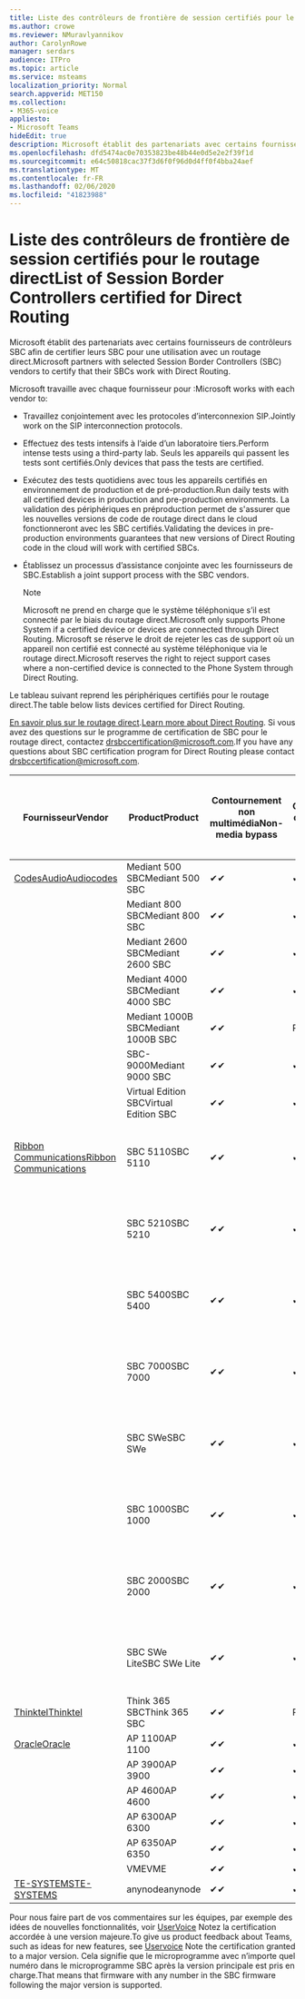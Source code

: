 ```yaml
---
title: Liste des contrôleurs de frontière de session certifiés pour le routage direct
ms.author: crowe
ms.reviewer: NMuravlyannikov
author: CarolynRowe
manager: serdars
audience: ITPro
ms.topic: article
ms.service: msteams
localization_priority: Normal
search.appverid: MET150
ms.collection:
- M365-voice
appliesto:
- Microsoft Teams
hideEdit: true
description: Microsoft établit des partenariats avec certains fournisseurs de contrôleurs SBC afin de certifier que leurs produits fonctionnent avec un routage direct.
ms.openlocfilehash: dfd5474ac0e70353823be48b44e0d5e2e2f39f1d
ms.sourcegitcommit: e64c50818cac37f3d6f0f96d0d4ff0f4bba24aef
ms.translationtype: MT
ms.contentlocale: fr-FR
ms.lasthandoff: 02/06/2020
ms.locfileid: "41823988"
---
```

# <a name="list-of-session-border-controllers-certified-for-direct-routing"></a><span data-ttu-id="52a30-103">Liste des contrôleurs de frontière de session certifiés pour le routage direct</span><span class="sxs-lookup"><span data-stu-id="52a30-103">List of Session Border Controllers certified for Direct Routing</span></span>

<span data-ttu-id="52a30-104">Microsoft établit des partenariats avec certains fournisseurs de contrôleurs SBC afin de certifier leurs SBC pour une utilisation avec un routage direct.</span><span class="sxs-lookup"><span data-stu-id="52a30-104">Microsoft partners with selected Session Border Controllers (SBC) vendors to certify that their SBCs work with Direct Routing.</span></span> 

<span data-ttu-id="52a30-105">Microsoft travaille avec chaque fournisseur pour :</span><span class="sxs-lookup"><span data-stu-id="52a30-105">Microsoft works with each vendor to:</span></span> 

- <span data-ttu-id="52a30-106">Travaillez conjointement avec les protocoles d’interconnexion SIP.</span><span class="sxs-lookup"><span data-stu-id="52a30-106">Jointly work on the SIP interconnection protocols.</span></span>
- <span data-ttu-id="52a30-107">Effectuez des tests intensifs à l’aide d’un laboratoire tiers.</span><span class="sxs-lookup"><span data-stu-id="52a30-107">Perform intense tests using a third-party lab.</span></span> <span data-ttu-id="52a30-108">Seuls les appareils qui passent les tests sont certifiés.</span><span class="sxs-lookup"><span data-stu-id="52a30-108">Only devices that pass the tests are certified.</span></span> 
- <span data-ttu-id="52a30-109">Exécutez des tests quotidiens avec tous les appareils certifiés en environnement de production et de pré-production.</span><span class="sxs-lookup"><span data-stu-id="52a30-109">Run daily tests with all certified devices in production and pre-production environments.</span></span> <span data-ttu-id="52a30-110">La validation des périphériques en préproduction permet de s'assurer que les nouvelles versions de code de routage direct dans le cloud fonctionneront avec les SBC certifiés.</span><span class="sxs-lookup"><span data-stu-id="52a30-110">Validating the devices in pre-production environments guarantees that new versions of Direct Routing code in the cloud will work with certified SBCs.</span></span> 
- <span data-ttu-id="52a30-111">Établissez un processus d’assistance conjointe avec les fournisseurs de SBC.</span><span class="sxs-lookup"><span data-stu-id="52a30-111">Establish a joint support process with the SBC vendors.</span></span>


  > [!NOTE]
  > <span data-ttu-id="52a30-112">Microsoft ne prend en charge que le système téléphonique s’il est connecté par le biais du routage direct.</span><span class="sxs-lookup"><span data-stu-id="52a30-112">Microsoft only supports Phone System if a certified device or devices are connected through Direct Routing.</span></span> <span data-ttu-id="52a30-113">Microsoft se réserve le droit de rejeter les cas de support où un appareil non certifié est connecté au système téléphonique via le routage direct.</span><span class="sxs-lookup"><span data-stu-id="52a30-113">Microsoft reserves the right to reject support cases where a non-certified device is connected to the Phone System through Direct Routing.</span></span> 

<span data-ttu-id="52a30-114">Le tableau suivant reprend les périphériques certifiés pour le routage direct.</span><span class="sxs-lookup"><span data-stu-id="52a30-114">The table below lists devices certified for Direct Routing.</span></span> 

<span data-ttu-id="52a30-115">[En savoir plus sur le routage direct](https://aka.ms/dr).</span><span class="sxs-lookup"><span data-stu-id="52a30-115">[Learn more about Direct Routing](https://aka.ms/dr).</span></span> <span data-ttu-id="52a30-116">Si vous avez des questions sur le programme de certification de SBC pour le routage direct, contactez drsbccertification@microsoft.com.</span><span class="sxs-lookup"><span data-stu-id="52a30-116">If you have any questions about SBC certification program for Direct Routing please contact drsbccertification@microsoft.com.</span></span>


|                                                       <span data-ttu-id="52a30-117">Fournisseur</span><span class="sxs-lookup"><span data-stu-id="52a30-117">Vendor</span></span>                                                        |       <span data-ttu-id="52a30-118">Product</span><span class="sxs-lookup"><span data-stu-id="52a30-118">Product</span></span>       | <span data-ttu-id="52a30-119">Contournement non multimédia</span><span class="sxs-lookup"><span data-stu-id="52a30-119">Non-media bypass</span></span> | <span data-ttu-id="52a30-120">Contournement de média</span><span class="sxs-lookup"><span data-stu-id="52a30-120">Media bypass</span></span> | <span data-ttu-id="52a30-121">Version du logiciel</span><span class="sxs-lookup"><span data-stu-id="52a30-121">Software version</span></span> | <span data-ttu-id="52a30-122">Validé auprès des fournisseurs de E911</span><span class="sxs-lookup"><span data-stu-id="52a30-122">Validated with E911 providers</span></span> | <span data-ttu-id="52a30-123">ELIN compatible</span><span class="sxs-lookup"><span data-stu-id="52a30-123">ELIN capable</span></span>
|---------------------------------------------------------------------------------------------------------------------|---------------------|------------------|--------------|------------------|-----------------|------------------|
| [<span data-ttu-id="52a30-124">CodesAudio</span><span class="sxs-lookup"><span data-stu-id="52a30-124">Audiocodes</span></span>](https://www.audiocodes.com/solutions-products/products/products-for-microsoft-365/direct-routing-for-microsoft-teams) |   <span data-ttu-id="52a30-125">Mediant 500 SBC</span><span class="sxs-lookup"><span data-stu-id="52a30-125">Mediant 500 SBC</span></span>   |     <span data-ttu-id="52a30-126">&#10004;</span><span class="sxs-lookup"><span data-stu-id="52a30-126">&#10004;</span></span>     |   <span data-ttu-id="52a30-127">&#10004;</span><span class="sxs-lookup"><span data-stu-id="52a30-127">&#10004;</span></span>    |  <span data-ttu-id="52a30-128">7.20 a. 250</span><span class="sxs-lookup"><span data-stu-id="52a30-128">7.20A.250</span></span>   |
|                                                                                                                     |   <span data-ttu-id="52a30-129">Mediant 800 SBC</span><span class="sxs-lookup"><span data-stu-id="52a30-129">Mediant 800 SBC</span></span>   |     <span data-ttu-id="52a30-130">&#10004;</span><span class="sxs-lookup"><span data-stu-id="52a30-130">&#10004;</span></span>     |   <span data-ttu-id="52a30-131">&#10004;</span><span class="sxs-lookup"><span data-stu-id="52a30-131">&#10004;</span></span>     |  <span data-ttu-id="52a30-132">7.20 a. 250</span><span class="sxs-lookup"><span data-stu-id="52a30-132">7.20A.250</span></span>   |    |    |
|                                                                                                                     |  <span data-ttu-id="52a30-133">Mediant 2600 SBC</span><span class="sxs-lookup"><span data-stu-id="52a30-133">Mediant 2600 SBC</span></span>   |     <span data-ttu-id="52a30-134">&#10004;</span><span class="sxs-lookup"><span data-stu-id="52a30-134">&#10004;</span></span>     |   <span data-ttu-id="52a30-135">&#10004;</span><span class="sxs-lookup"><span data-stu-id="52a30-135">&#10004;</span></span>    |  <span data-ttu-id="52a30-136">7.20 a. 250</span><span class="sxs-lookup"><span data-stu-id="52a30-136">7.20A.250</span></span>   |     |    |    
|                                                                                                                     |  <span data-ttu-id="52a30-137">Mediant 4000 SBC</span><span class="sxs-lookup"><span data-stu-id="52a30-137">Mediant 4000 SBC</span></span>   |     <span data-ttu-id="52a30-138">&#10004;</span><span class="sxs-lookup"><span data-stu-id="52a30-138">&#10004;</span></span>     |   <span data-ttu-id="52a30-139">&#10004;</span><span class="sxs-lookup"><span data-stu-id="52a30-139">&#10004;</span></span>     |  <span data-ttu-id="52a30-140">7.20 a. 250</span><span class="sxs-lookup"><span data-stu-id="52a30-140">7.20A.250</span></span>   |     |    |    
|                                                                                                                     | <span data-ttu-id="52a30-141">Mediant 1000B SBC</span><span class="sxs-lookup"><span data-stu-id="52a30-141">Mediant 1000B  SBC</span></span>  |     <span data-ttu-id="52a30-142">&#10004;</span><span class="sxs-lookup"><span data-stu-id="52a30-142">&#10004;</span></span>     |   <span data-ttu-id="52a30-143">Pending</span><span class="sxs-lookup"><span data-stu-id="52a30-143">Pending</span></span>     |  <span data-ttu-id="52a30-144">7.20 a. 250</span><span class="sxs-lookup"><span data-stu-id="52a30-144">7.20A.250</span></span>  |    |    |    
|                                                                                                                     | <span data-ttu-id="52a30-145">SBC-9000</span><span class="sxs-lookup"><span data-stu-id="52a30-145">Mediant 9000  SBC</span></span>  |     <span data-ttu-id="52a30-146">&#10004;</span><span class="sxs-lookup"><span data-stu-id="52a30-146">&#10004;</span></span>     |   <span data-ttu-id="52a30-147">&#10004;</span><span class="sxs-lookup"><span data-stu-id="52a30-147">&#10004;</span></span>     |  <span data-ttu-id="52a30-148">7.20 a. 250</span><span class="sxs-lookup"><span data-stu-id="52a30-148">7.20A.250</span></span>   |    |    |                                                                       
|                                                                                                                     | <span data-ttu-id="52a30-149">Virtual Edition SBC</span><span class="sxs-lookup"><span data-stu-id="52a30-149">Virtual Edition SBC</span></span> |     <span data-ttu-id="52a30-150">&#10004;</span><span class="sxs-lookup"><span data-stu-id="52a30-150">&#10004;</span></span>     |   <span data-ttu-id="52a30-151">&#10004;</span><span class="sxs-lookup"><span data-stu-id="52a30-151">&#10004;</span></span>     |  <span data-ttu-id="52a30-152">7.20 a. 250</span><span class="sxs-lookup"><span data-stu-id="52a30-152">7.20A.250</span></span> |    |    |    
|  [<span data-ttu-id="52a30-153">Ribbon Communications</span><span class="sxs-lookup"><span data-stu-id="52a30-153">Ribbon Communications</span></span>](https://ribboncommunications.com/solutions/enterprise-solutions/microsoft-skype-business)  |      <span data-ttu-id="52a30-154">SBC 5110</span><span class="sxs-lookup"><span data-stu-id="52a30-154">SBC 5110</span></span>       |     <span data-ttu-id="52a30-155">&#10004;</span><span class="sxs-lookup"><span data-stu-id="52a30-155">&#10004;</span></span>     |   <span data-ttu-id="52a30-156">&#10004;</span><span class="sxs-lookup"><span data-stu-id="52a30-156">&#10004;</span></span>    |       <span data-ttu-id="52a30-157">V 7.2</span><span class="sxs-lookup"><span data-stu-id="52a30-157">V7.2</span></span>       |  <span data-ttu-id="52a30-158">Intrado ERS</span><span class="sxs-lookup"><span data-stu-id="52a30-158">Intrado ERS</span></span> <br><span data-ttu-id="52a30-159">Intrado EGW</span><span class="sxs-lookup"><span data-stu-id="52a30-159">Intrado EGW</span></span> |   <span data-ttu-id="52a30-160">Non</span><span class="sxs-lookup"><span data-stu-id="52a30-160">No</span></span> |    
|                                                                                                                     |      <span data-ttu-id="52a30-161">SBC 5210</span><span class="sxs-lookup"><span data-stu-id="52a30-161">SBC 5210</span></span>       |     <span data-ttu-id="52a30-162">&#10004;</span><span class="sxs-lookup"><span data-stu-id="52a30-162">&#10004;</span></span>     |  <span data-ttu-id="52a30-163">&#10004;</span><span class="sxs-lookup"><span data-stu-id="52a30-163">&#10004;</span></span>    |       <span data-ttu-id="52a30-164">V 7.2</span><span class="sxs-lookup"><span data-stu-id="52a30-164">V7.2</span></span>       |   <span data-ttu-id="52a30-165">Intrado ERS</span><span class="sxs-lookup"><span data-stu-id="52a30-165">Intrado ERS</span></span> <br><span data-ttu-id="52a30-166">Intrado EGW</span><span class="sxs-lookup"><span data-stu-id="52a30-166">Intrado EGW</span></span>  | <span data-ttu-id="52a30-167">Non</span><span class="sxs-lookup"><span data-stu-id="52a30-167">No</span></span>   |    
|                                                                                                                     |      <span data-ttu-id="52a30-168">SBC 5400</span><span class="sxs-lookup"><span data-stu-id="52a30-168">SBC 5400</span></span>       |     <span data-ttu-id="52a30-169">&#10004;</span><span class="sxs-lookup"><span data-stu-id="52a30-169">&#10004;</span></span>     |   <span data-ttu-id="52a30-170">&#10004;</span><span class="sxs-lookup"><span data-stu-id="52a30-170">&#10004;</span></span>   |       <span data-ttu-id="52a30-171">V 7.2</span><span class="sxs-lookup"><span data-stu-id="52a30-171">V7.2</span></span>       |  <span data-ttu-id="52a30-172">Intrado ERS</span><span class="sxs-lookup"><span data-stu-id="52a30-172">Intrado ERS</span></span> <br><span data-ttu-id="52a30-173">Intrado EGW</span><span class="sxs-lookup"><span data-stu-id="52a30-173">Intrado EGW</span></span>    |<span data-ttu-id="52a30-174">Non</span><span class="sxs-lookup"><span data-stu-id="52a30-174">No</span></span>|    
|                                                                                                                     |      <span data-ttu-id="52a30-175">SBC 7000</span><span class="sxs-lookup"><span data-stu-id="52a30-175">SBC 7000</span></span>       |     <span data-ttu-id="52a30-176">&#10004;</span><span class="sxs-lookup"><span data-stu-id="52a30-176">&#10004;</span></span>     |   <span data-ttu-id="52a30-177">&#10004;</span><span class="sxs-lookup"><span data-stu-id="52a30-177">&#10004;</span></span>    |       <span data-ttu-id="52a30-178">V 7.2</span><span class="sxs-lookup"><span data-stu-id="52a30-178">V7.2</span></span>       |   <span data-ttu-id="52a30-179">Intrado ERS</span><span class="sxs-lookup"><span data-stu-id="52a30-179">Intrado ERS</span></span> <br><span data-ttu-id="52a30-180">Intrado EGW</span><span class="sxs-lookup"><span data-stu-id="52a30-180">Intrado EGW</span></span>  |  <span data-ttu-id="52a30-181">Non</span><span class="sxs-lookup"><span data-stu-id="52a30-181">No</span></span>  |    
|                                                                                                                     |       <span data-ttu-id="52a30-182">SBC SWe</span><span class="sxs-lookup"><span data-stu-id="52a30-182">SBC SWe</span></span>       |     <span data-ttu-id="52a30-183">&#10004;</span><span class="sxs-lookup"><span data-stu-id="52a30-183">&#10004;</span></span>     |   <span data-ttu-id="52a30-184">&#10004;</span><span class="sxs-lookup"><span data-stu-id="52a30-184">&#10004;</span></span>   |       <span data-ttu-id="52a30-185">V 7.2</span><span class="sxs-lookup"><span data-stu-id="52a30-185">V7.2</span></span>       |   <span data-ttu-id="52a30-186">Intrado ERS</span><span class="sxs-lookup"><span data-stu-id="52a30-186">Intrado ERS</span></span> <br><span data-ttu-id="52a30-187">Intrado EGW</span><span class="sxs-lookup"><span data-stu-id="52a30-187">Intrado EGW</span></span> |   <span data-ttu-id="52a30-188">Non</span><span class="sxs-lookup"><span data-stu-id="52a30-188">No</span></span> |    
|                                                                                                                     |      <span data-ttu-id="52a30-189">SBC 1000</span><span class="sxs-lookup"><span data-stu-id="52a30-189">SBC 1000</span></span>       |     <span data-ttu-id="52a30-190">&#10004;</span><span class="sxs-lookup"><span data-stu-id="52a30-190">&#10004;</span></span>     |   <span data-ttu-id="52a30-191">&#10004;</span><span class="sxs-lookup"><span data-stu-id="52a30-191">&#10004;</span></span>    |      <span data-ttu-id="52a30-192">v 8.0.3 (Build 537)</span><span class="sxs-lookup"><span data-stu-id="52a30-192">v8.0.3 (build 537)</span></span>     |  <span data-ttu-id="52a30-193">Intrado ERS</span><span class="sxs-lookup"><span data-stu-id="52a30-193">Intrado ERS</span></span> <br><span data-ttu-id="52a30-194">Intrado EGW</span><span class="sxs-lookup"><span data-stu-id="52a30-194">Intrado EGW</span></span>   |  <span data-ttu-id="52a30-195">Pending</span><span class="sxs-lookup"><span data-stu-id="52a30-195">Pending</span></span>  |    
|                                                                                                                     |      <span data-ttu-id="52a30-196">SBC 2000</span><span class="sxs-lookup"><span data-stu-id="52a30-196">SBC 2000</span></span>       |     <span data-ttu-id="52a30-197">&#10004;</span><span class="sxs-lookup"><span data-stu-id="52a30-197">&#10004;</span></span>     |   <span data-ttu-id="52a30-198">&#10004;</span><span class="sxs-lookup"><span data-stu-id="52a30-198">&#10004;</span></span>   |     <span data-ttu-id="52a30-199">v 8.0.3 (Build 537)</span><span class="sxs-lookup"><span data-stu-id="52a30-199">v8.0.3 (build 537)</span></span>     |  <span data-ttu-id="52a30-200">Intrado ERS</span><span class="sxs-lookup"><span data-stu-id="52a30-200">Intrado ERS</span></span> <br><span data-ttu-id="52a30-201">Intrado EGW</span><span class="sxs-lookup"><span data-stu-id="52a30-201">Intrado EGW</span></span>  |  <span data-ttu-id="52a30-202">Pending</span><span class="sxs-lookup"><span data-stu-id="52a30-202">Pending</span></span>  |    
|                                                                                                                     |    <span data-ttu-id="52a30-203">SBC SWe Lite</span><span class="sxs-lookup"><span data-stu-id="52a30-203">SBC SWe Lite</span></span>     |     <span data-ttu-id="52a30-204">&#10004;</span><span class="sxs-lookup"><span data-stu-id="52a30-204">&#10004;</span></span>     |  <span data-ttu-id="52a30-205">&#10004;</span><span class="sxs-lookup"><span data-stu-id="52a30-205">&#10004;</span></span>    |      <span data-ttu-id="52a30-206">v 8.0.3 (Build 216)</span><span class="sxs-lookup"><span data-stu-id="52a30-206">v8.0.3 (build 216)</span></span>    |  <span data-ttu-id="52a30-207">Intrado ERS</span><span class="sxs-lookup"><span data-stu-id="52a30-207">Intrado ERS</span></span> <br><span data-ttu-id="52a30-208">Intrado EGW</span><span class="sxs-lookup"><span data-stu-id="52a30-208">Intrado EGW</span></span>   |  <span data-ttu-id="52a30-209">Pending</span><span class="sxs-lookup"><span data-stu-id="52a30-209">Pending</span></span>  |    
|                     [<span data-ttu-id="52a30-210">Thinktel</span><span class="sxs-lookup"><span data-stu-id="52a30-210">Thinktel</span></span>](https://www.thinktel.ca/services/think-365/think-365-overview/)                      |    <span data-ttu-id="52a30-211">Think 365 SBC</span><span class="sxs-lookup"><span data-stu-id="52a30-211">Think 365 SBC</span></span>    |     <span data-ttu-id="52a30-212">&#10004;</span><span class="sxs-lookup"><span data-stu-id="52a30-212">&#10004;</span></span>     |   <span data-ttu-id="52a30-213">Pending</span><span class="sxs-lookup"><span data-stu-id="52a30-213">Pending</span></span>    |       <span data-ttu-id="52a30-214">V1.4</span><span class="sxs-lookup"><span data-stu-id="52a30-214">V1.4</span></span>       |     |    |    
|                     [<span data-ttu-id="52a30-215">Oracle</span><span class="sxs-lookup"><span data-stu-id="52a30-215">Oracle</span></span>](https://www.oracle.com/industries/communications/enterprise-session-border-controller/microsoft.html)                      |    <span data-ttu-id="52a30-216">AP 1100</span><span class="sxs-lookup"><span data-stu-id="52a30-216">AP 1100</span></span>      |    <span data-ttu-id="52a30-217">&#10004;</span><span class="sxs-lookup"><span data-stu-id="52a30-217">&#10004;</span></span>     |    <span data-ttu-id="52a30-218">&#10004;</span><span class="sxs-lookup"><span data-stu-id="52a30-218">&#10004;</span></span>    |   <span data-ttu-id="52a30-219">8.3.0.0.1</span><span class="sxs-lookup"><span data-stu-id="52a30-219">8.3.0.0.1</span></span> |    |    |    
|                                                                                                                    |    <span data-ttu-id="52a30-220">AP 3900</span><span class="sxs-lookup"><span data-stu-id="52a30-220">AP 3900</span></span>           |    <span data-ttu-id="52a30-221">&#10004;</span><span class="sxs-lookup"><span data-stu-id="52a30-221">&#10004;</span></span>     |    <span data-ttu-id="52a30-222">&#10004;</span><span class="sxs-lookup"><span data-stu-id="52a30-222">&#10004;</span></span>   |   <span data-ttu-id="52a30-223">8.3.0.0.1</span><span class="sxs-lookup"><span data-stu-id="52a30-223">8.3.0.0.1</span></span>  |    |    |    
|                                                                                                                    |      <span data-ttu-id="52a30-224">AP 4600</span><span class="sxs-lookup"><span data-stu-id="52a30-224">AP 4600</span></span>         |    <span data-ttu-id="52a30-225">&#10004;</span><span class="sxs-lookup"><span data-stu-id="52a30-225">&#10004;</span></span>   |    <span data-ttu-id="52a30-226">&#10004;</span><span class="sxs-lookup"><span data-stu-id="52a30-226">&#10004;</span></span>     |     <span data-ttu-id="52a30-227">8.3.0.0.1</span><span class="sxs-lookup"><span data-stu-id="52a30-227">8.3.0.0.1</span></span>  |   |    |    
|                                                                                                                    |      <span data-ttu-id="52a30-228">AP 6300</span><span class="sxs-lookup"><span data-stu-id="52a30-228">AP 6300</span></span>         |    <span data-ttu-id="52a30-229">&#10004;</span><span class="sxs-lookup"><span data-stu-id="52a30-229">&#10004;</span></span>   |    <span data-ttu-id="52a30-230">&#10004;</span><span class="sxs-lookup"><span data-stu-id="52a30-230">&#10004;</span></span>     |     <span data-ttu-id="52a30-231">8.3.0.0.1</span><span class="sxs-lookup"><span data-stu-id="52a30-231">8.3.0.0.1</span></span>  |   |    |    
|                                                                                                                   |      <span data-ttu-id="52a30-232">AP 6350</span><span class="sxs-lookup"><span data-stu-id="52a30-232">AP 6350</span></span>           |    <span data-ttu-id="52a30-233">&#10004;</span><span class="sxs-lookup"><span data-stu-id="52a30-233">&#10004;</span></span>   |    <span data-ttu-id="52a30-234">&#10004;</span><span class="sxs-lookup"><span data-stu-id="52a30-234">&#10004;</span></span>    |     <span data-ttu-id="52a30-235">8.3.0.0.1</span><span class="sxs-lookup"><span data-stu-id="52a30-235">8.3.0.0.1</span></span>  |        |    |                                            
|                                                                                                                    |      <span data-ttu-id="52a30-236">VME</span><span class="sxs-lookup"><span data-stu-id="52a30-236">VME</span></span>           |    <span data-ttu-id="52a30-237">&#10004;</span><span class="sxs-lookup"><span data-stu-id="52a30-237">&#10004;</span></span>    |    <span data-ttu-id="52a30-238">&#10004;</span><span class="sxs-lookup"><span data-stu-id="52a30-238">&#10004;</span></span>    |     <span data-ttu-id="52a30-239">8.3.0.0.1</span><span class="sxs-lookup"><span data-stu-id="52a30-239">8.3.0.0.1</span></span>   |    |    |    
|                     [<span data-ttu-id="52a30-240">TE-SYSTEMS</span><span class="sxs-lookup"><span data-stu-id="52a30-240">TE-SYSTEMS</span></span>](https://www.anynode.de/anynode-and-microsoft-teams/)                               |     <span data-ttu-id="52a30-241">anynode</span><span class="sxs-lookup"><span data-stu-id="52a30-241">anynode</span></span>         |     <span data-ttu-id="52a30-242">&#10004;</span><span class="sxs-lookup"><span data-stu-id="52a30-242">&#10004;</span></span>   |  <span data-ttu-id="52a30-243">&#10004;</span><span class="sxs-lookup"><span data-stu-id="52a30-243">&#10004;</span></span>   |      <span data-ttu-id="52a30-244">v3.16.2</span><span class="sxs-lookup"><span data-stu-id="52a30-244">v3.16.2</span></span>      |     |    |    

<span data-ttu-id="52a30-245">Pour nous faire part de vos commentaires sur les équipes, par exemple des idées de nouvelles fonctionnalités, voir [UserVoice](https://microsoftteams.uservoice.com) Notez la certification accordée à une version majeure.</span><span class="sxs-lookup"><span data-stu-id="52a30-245">To give us product feedback about Teams, such as ideas for new features, see [Uservoice](https://microsoftteams.uservoice.com) Note the certification granted to a major version.</span></span> <span data-ttu-id="52a30-246">Cela signifie que le microprogramme avec n’importe quel numéro dans le microprogramme SBC après la version principale est pris en charge.</span><span class="sxs-lookup"><span data-stu-id="52a30-246">That means that firmware with any number in the SBC firmware following the major version is supported.</span></span>
